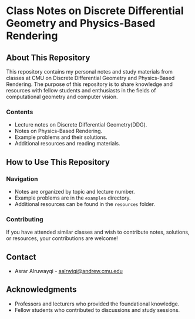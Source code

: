 
# Class Notes on Discrete Differential Geometry and Physics-Based Rendering

## About This Repository
This repository contains my personal notes and study materials from classes at CMU on Discrete Differential Geometry and Physics-Based Rendering. The purpose of this repository is to share knowledge and resources with fellow students and enthusiasts in the fields of computational geometry and computer vision.

### Contents
- Lecture notes on Discrete Differential Geometry(DDG).
- Notes on Physics-Based Rendering.
- Example problems and their solutions.
- Additional resources and reading materials.

## How to Use This Repository

### Navigation
- Notes are organized by topic and lecture number.
- Example problems are in the `examples` directory.
- Additional resources can be found in the `resources` folder.

### Contributing
If you have attended similar classes and wish to contribute notes, solutions, or resources, your contributions are welcome!



## Contact
- Asrar Alruwayqi - aalrwiqi@andrew.cmu.edu

## Acknowledgments
- Professors and lecturers who provided the foundational knowledge.
- Fellow students who contributed to discussions and study sessions.

